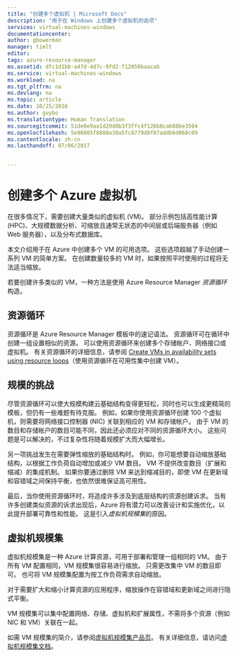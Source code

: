 ```yaml
---
title: "创建多个虚拟机 | Microsoft Docs"
description: "用于在 Windows 上创建多个虚拟机的选项"
services: virtual-machines-windows
documentationcenter: 
author: gbowerman
manager: timlt
editor: 
tags: azure-resource-manager
ms.assetid: dfc1d1bb-a47d-4d7c-9fd2-f12050baacab
ms.service: virtual-machines-windows
ms.workload: na
ms.tgt_pltfrm: na
ms.devlang: na
ms.topic: article
ms.date: 10/25/2016
ms.author: guybo
ms.translationtype: Human Translation
ms.sourcegitcommit: 51de0e9aa1d29d0b3f3ffc4f126b8ca688be3504
ms.openlocfilehash: 5e96805f8880a30a5fc8779d8f07addb6d068c09
ms.contentlocale: zh-cn
ms.lasthandoff: 07/06/2017


---
```

# <a name="create-multiple-azure-virtual-machines"></a>创建多个 Azure 虚拟机
在很多情况下，需要创建大量类似的虚拟机 (VM)。 部分示例包括高性能计算 (HPC)、大规模数据分析、可缩放且通常无状态的中间层或后端服务器（例如 Web 服务器），以及分布式数据库。

本文介绍用于在 Azure 中创建多个 VM 的可用选项。 这些选项超越了手动创建一系列 VM 的简单方案。 在创建数量较多的 VM 时，如果按照平时使用的过程将无法适当缩放。

若要创建许多类似的 VM，一种方法是使用 Azure Resource Manager *资源循环*构造。

## <a name="resource-loops"></a>资源循环
资源循环是 Azure Resource Manager 模板中的速记语法。 资源循环可在循环中创建一组设置相似的资源。 可以使用资源循环来创建多个存储帐户、网络接口或虚拟机。 有关资源循环的详细信息，请参阅 [Create VMs in availability sets using resource loops](https://azure.microsoft.com/documentation/templates/201-vm-copy-index-loops/)（使用资源循环在可用性集中创建 VM）。

## <a name="challenges-of-scale"></a>规模的挑战
尽管资源循环可以使大规模构建云基础结构变得更轻松，同时也可以生成更精简的模板，但仍有一些难题有待克服。 例如，如果你使用资源循环创建 100 个虚拟机，则需要将网络接口控制器 (NIC) 关联到相应的 VM 和存储帐户。 由于 VM 的数目和存储帐户的数目可能不同，因此还必须应对不同的资源循环大小。 这些问题是可以解决的，不过复杂性将随着规模扩大而大幅增长。

另一项挑战发生在需要弹性缩放的基础结构时。 例如，你可能想要自动缩放基础结构，以根据工作负荷自动增加或减少 VM 数目。 VM 不提供改变数目（扩展和缩减）的集成机制。 如果你要通过删除 VM 来达到缩减目的，即使 VM 在更新域和容错域之间保持平衡，也依然很难保证高可用性。

最后，当你使用资源循环时，将造成许多涉及到底层结构的资源创建诉求。 当有许多创建类似资源的诉求出现后，Azure 将有潜力可以改善设计和实施优化，以此提升部署可靠性和性能。 这是引入*虚拟机规模集*的原因。

## <a name="virtual-machine-scale-sets"></a>虚拟机规模集
虚拟机规模集是一种 Azure 计算资源，可用于部署和管理一组相同的 VM。 由于所有 VM 配置相同，VM 规模集很容易进行缩放。 只需更改集中 VM 的数目即可。 也可将 VM 规模集配置为按工作负荷需求自动缩放。

对于需要扩大和缩小计算资源的应用程序，缩放操作在容错域和更新域之间进行隐式平衡。

VM 规模集可以集中配置网络、存储、虚拟机和扩展属性，不需将多个资源（例如 NIC 和 VM）关联在一起。

如需 VM 规模集的简介，请参阅[虚拟机规模集产品页](https://azure.microsoft.com/services/virtual-machine-scale-sets/)。 有关详细信息，请访问[虚拟机规模集文档](https://azure.microsoft.com/documentation/services/virtual-machine-scale-sets/)。


